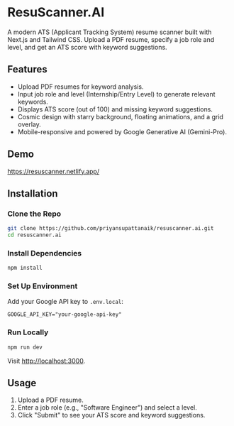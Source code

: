 # ResuScanner.AI

A modern ATS (Applicant Tracking System) resume scanner built with Next.js and Tailwind CSS. Upload a PDF resume, specify a job role and level, and get an ATS score with keyword suggestions.

## Features

- Upload PDF resumes for keyword analysis.
- Input job role and level (Internship/Entry Level) to generate relevant keywords.
- Displays ATS score (out of 100) and missing keyword suggestions.
- Cosmic design with starry background, floating animations, and a grid overlay.
- Mobile-responsive and powered by Google Generative AI (Gemini-Pro).

## Demo

https://resuscanner.netlify.app/

## Installation

### Clone the Repo

```bash
git clone https://github.com/priyansupattanaik/resuscanner.ai.git
cd resuscanner.ai
```

### Install Dependencies

```bash
npm install
```

### Set Up Environment

Add your Google API key to `.env.local`:

```text
GOOGLE_API_KEY="your-google-api-key"
```

### Run Locally

```bash
npm run dev
```

Visit [http://localhost:3000](http://localhost:3000).

## Usage

1. Upload a PDF resume.
2. Enter a job role (e.g., "Software Engineer") and select a level.
3. Click "Submit" to see your ATS score and keyword suggestions.
